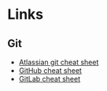 # Links

## Git

- [Atlassian git cheat sheet](https://www.atlassian.com/git/tutorials/atlassian-git-cheatsheet)
- [GitHub cheat sheet](https://education.github.com/git-cheat-sheet-education.pdf)
- [GitLab cheat sheet](https://about.gitlab.com/images/press/git-cheat-sheet.pdf)
